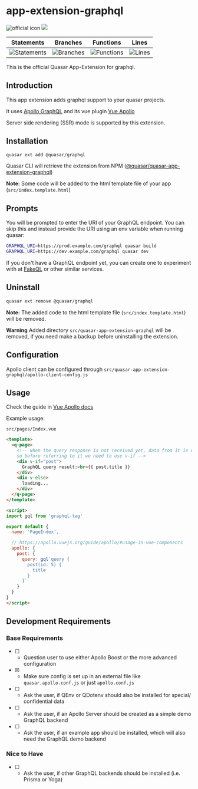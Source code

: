 # app-extension-graphql

![official icon](https://img.shields.io/badge/Quasar%201.0-Official%20App%20Extension-blue.svg)
<a href="https://quasar.dev" target="_blank"><img src="https://badge.fury.io/js/%40quasar%2Fquasar-app-extension-graphql.svg"></a>

| Statements | Branches | Functions | Lines |
 |-------|------------|----------|-----------|
 | ![Statements](https://img.shields.io/badge/Coverage-100%25-brightgreen.svg "Make me better!") | ![Branches](https://img.shields.io/badge/Coverage-100%25-brightgreen.svg "Make me better!") | ![Functions](https://img.shields.io/badge/Coverage-100%25-brightgreen.svg "Make me better!") | ![Lines](https://img.shields.io/badge/Coverage-100%25-brightgreen.svg "Make me better!")

This is the official Quasar App-Extension for graphql.

## Introduction

This app extension adds graphql support to your quasar projects.

It uses [Apollo GraphQL](https://www.apollographql.com) and its vue plugin [Vue Apollo](https://apollo.vuejs.org)

Server side rendering (SSR) mode is supported by this extension.

## Installation

```sh
quasar ext add @quasar/graphql
```

Quasar CLI will retrieve the extension from NPM ([@quasar/quasar-app-extension-graphql](https://www.npmjs.com/package/@quasar/quasar-app-extension-graphql))

**Note:** Some code will be added to the html template file of your app (`src/index.template.html`)

## Prompts

You will be prompted to enter the URI of your GraphQL endpoint. You can skip this and instead provide the URI using an env variable when running quasar:

```sh
GRAPHQL_URI=https://prod.example.com/graphql quasar build
GRAPHQL_URI=https://dev.example.com/graphql quasar dev
```

If you don't have a GraphQL endpoint yet, you can create one to experiment with at [FakeQL](https://fakeql.com) or other similar services.

## Uninstall

```sh
quasar ext remove @quasar/graphql
```

**Note:** The added code to the html template file (`src/index.template.html`) will be removed.

**Warning** Added directory `src/quasar-app-extension-graphql` will be removed, if you need make a backup before uninstalling the extension.

## Configuration

Apollo client can be configured through `src/quasar-app-extension-graphql/apollo-client-config.js`

## Usage

Check the guide in [Vue Apollo docs](https://apollo.vuejs.org/guide/apollo/)

Example usage:

`src/pages/Index.vue`

```html
<template>
  <q-page>
    <!-- when the query response is not received yet, data from it is undefined,
    so before referring to it we need to use v-if -->
    <div v-if="post">
      GraphQL query result:<br>{{ post.title }}
    </div>
    <div v-else>
      loading...
    </div>
  </q-page>
</template>

<script>
import gql from 'graphql-tag'

export default {
  name: 'PageIndex',

  // https://apollo.vuejs.org/guide/apollo/#usage-in-vue-components
  apollo: {
    post: {
      query: gql`query {
        post(id: 5) {
          title
        }
      }`
    }
  }
}
</script>
```

## Development Requirements

### Base Requirements

- [ ] - Question user to use either Apollo Boost or the more advanced configuration
- [x] - Make sure config is set up in an external file like `quasar.apollo.conf.js` or just `apollo.conf.js`
- [ ] - Ask the user, if QEnv or QDotenv should also be installed for special/ confidential data
- [ ] - Ask the user, if an Apollo Server should be created as a simple demo GraphQL backend
- [ ] - Ask the user, if an example app should be installed, which will also need the GraphQL demo backend

### Nice to Have

- [ ] - Ask the user, if other GraphQL backends should be installed (i.e. Prisma or Yoga)
